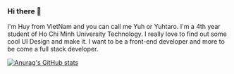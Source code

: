 ### Hi there 👋
I'm Huy from VietNam and you can call me Yuh or Yuhtaro. 
I'm a 4th year student of Ho Chi Minh University Technology.
I really love to find out some cool UI Design and make it. I want to be a front-end developer and more to be come a full stack developer.

[![Anurag's GitHub stats](https://github-readme-stats.vercel.app/api?username=nameishuy)](https://github.com/anuraghazra/github-readme-stats)
